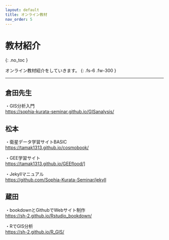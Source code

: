 ```yaml
---
layout: default
title: オンライン教材
nav_order: 5
---
```


# 教材紹介
{: .no_toc }


オンライン教材紹介をしていきます。
{: .fs-6 .fw-300 }

---




## 倉田先生

・GIS分析入門  
<https://sophia-kurata-seminar.github.io/GISanalysis/>  


## 松本
・衛星データ学習サイトBASIC  
<https://tamak1313.github.io/cosmobook/>  

・GEE学習サイト  
<https://tamak1313.github.io/GEEflood/]>  

・Jekyllマニュアル  
<https://github.com/Sophia-Kurata-Seminar/jekyll>  

## 蔵田
・bookdownとGithubでWebサイト制作  
<https://sh-2.github.io/Rstudio_bookdown/>  

・RでGIS分析  
<https://sh-2.github.io/R_GIS/>   
